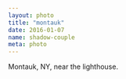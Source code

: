 ```yaml
---
layout: photo
title: "montauk"
date: 2016-01-07
name: shadow-couple
meta: photo
---
```


Montauk, NY, near the lighthouse.